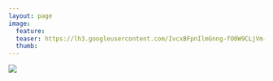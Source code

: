 ```yaml
---
layout: page
image:
  feature:
  teaser: https://lh3.googleusercontent.com/IvcxBFpnIlmGnng-fO0W9CLjVm-F3WrQ5imjJbk928I=w245
  thumb:
---
```


[![](https://lh3.googleusercontent.com/UW_xPpROv9ij1c9ivWdtq64lZUjQ1ADCo9Vo6C3Pr58=w800)](https://lh3.googleusercontent.com/UW_xPpROv9ij1c9ivWdtq64lZUjQ1ADCo9Vo6C3Pr58=s0)
